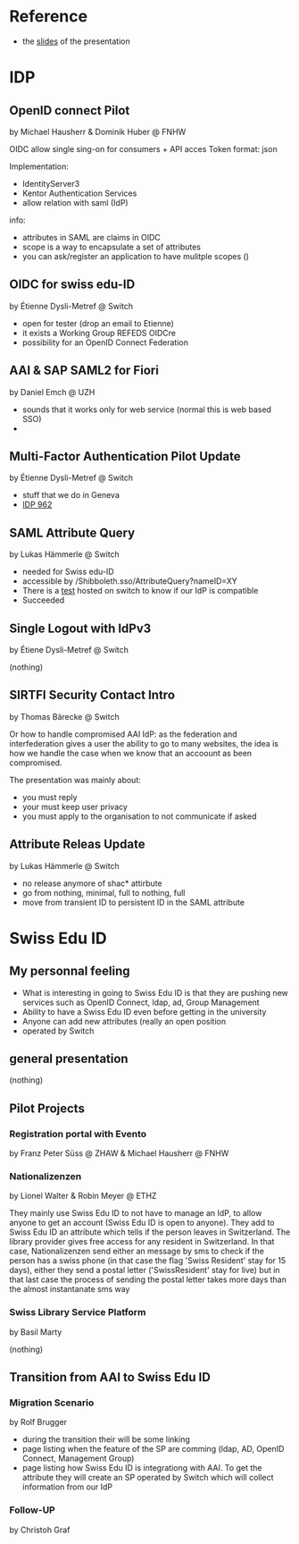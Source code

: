 # Reference
- the [slides](https://www.switch.ch/aai/events/update2016) of the presentation

# IDP
## OpenID connect Pilot
by Michael Hausherr & Dominik Huber @ FNHW

OIDC allow single sing-on for consumers + API acces
Token format: json

Implementation:
 - IdentityServer3
 - Kentor Authentication Services
  - allow relation with saml (IdP)

info:
 - attributes in SAML are claims in OIDC
 - scope is a way to encapsulate a set of attributes
 - you can ask/register an application to have mulitple scopes ()

## OIDC for swiss edu-ID
by Étienne Dysli-Metref @ Switch
  - open for tester (drop an email to Etienne)
  - it exists a Working Group REFEDS OIDCre
  - possibility for an OpenID Connect Federation

## AAI & SAP SAML2 for Fiori
by Daniel Emch @ UZH
 - sounds that it works only for web service (normal this is web based SSO)
 -

## Multi-Factor Authentication Pilot Update
by Étienne Dysli-Metref @ Switch
 - stuff that we do in Geneva
 - [IDP 962](https://issues.shibboleth.net/jira/browse/IDP-962)

## SAML Attribute Query
by Lukas Hämmerle @ Switch
 - needed for Swiss edu-ID
 - accessible by /Shibboleth.sso/AttributeQuery?nameID=XY
 - There is a [test](http://av.aai.switch.ch/aai/attribute-query-test) hosted on switch to know if our IdP is compatible
  - Succeeded

## Single Logout with IdPv3
by Étiene Dysli-Metref @ Switch

(nothing)

## SIRTFI Security Contact Intro
by Thomas Bärecke @ Switch

Or how to handle compromised AAI IdP: as the federation and interfederation gives a user the ability to go to many websites, the idea is how we handle the case when we know that an accoount as been compromised.

The presentation was mainly about:
 - you must reply
 - your must keep user privacy
 - you must apply to the organisation to not communicate if asked

## Attribute Releas Update
by Lukas Hämmerle @ Switch
 - no release anymore of shac* attirbute
 - go from nothing, minimal, full to nothing, full
 - move from transient ID to persistent ID in the SAML attribute

# Swiss Edu ID
## My personnal feeling
- What is interesting in going to Swiss Edu ID is that they are pushing new services such as OpenID Connect, ldap, ad, Group Management
- Ability to have a Swiss Edu ID even before getting in the university
- Anyone can add new attributes (really an open position
- operated by Switch

## general presentation
(nothing)

## Pilot Projects
### Registration portal with Evento
by Franz Peter Süss @ ZHAW & Michael Hausherr @ FNHW

### Nationalizenzen
by Lionel Walter & Robin Meyer @ ETHZ

They mainly use Swiss Edu ID to not have to manage an IdP, to allow anyone to get an account (Swiss Edu ID is open to anyone). They add to Swiss Edu ID an attribute which tells if the person leaves in Switzerland. The library provider gives free access for any resident in Switzerland. In that case, Nationalizenzen send either an message by sms to check if the person has a swiss phone (in that case the flag 'Swiss Resident' stay for 15 days), either they send a postal letter ('SwissResident' stay for live) but in that last case the process of sending the postal letter takes more days than the almost instantanate sms way

### Swiss Library Service Platform
by Basil Marty

(nothing)

## Transition from AAI to Swiss Edu ID
### Migration Scenario
by Rolf Brugger
- during the transition their will be some linking
- page listing when the feature of the SP are comming (ldap, AD, OpenID Connect, Management Group)
- page listing how Swiss Edu ID is integrationg with AAI. To get the attribute they will create an SP operated by Switch which will collect information from our IdP

### Follow-UP
by Christoh Graf
